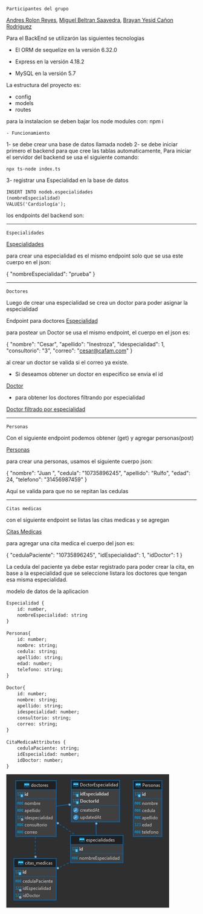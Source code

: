 	Participantes del grupo

[Andres Rolon Reyes](https://github.com/SAITO990), [Miguel Beltran Saavedra](https://github.com/migueldj94), [Brayan Yesid Cañon Rodriguez](https://github.com/restsoap)


Para el BackEnd se utilizarón las siguientes tecnologias

- El ORM de sequelize en la versión 6.32.0

- Express en la versión 4.18.2

- MySQL en la versión 5.7

La estructura del proyecto es: 

- config
- models
- routes

para la instalacion se deben bajar los node modules con: npm i 

	- Funcionamiento

1- se debe crear una base de datos llamada nodeb
2- se debe iniciar primero el backend para que cree las tablas automaticamente, 
    Para iniciar el servidor del backend se usa el siguiente comando:

	npx ts-node index.ts

3- registrar una Especialidad en la base de datos

	INSERT INTO nodeb.especialidades
	(nombreEspecialidad)
	VALUES('Cardiología');

los endpoints del backend son: 

___________________________________________________________________________

	Especialidades

[Especialidades](http://localhost:3000/api/especialidades)

para crear una especialidad es el mismo endpoint solo que se usa este cuerpo en el json:

{
	"nombreEspecialidad": "prueba"
}

___________________________________________________________________________

	Doctores

Luego de crear una especialidad se crea un doctor para poder asignar la especialidad

Endpoint para doctores 
[Especialidad](http://localhost:3000/api/doctores)


para postear un Doctor se usa el mismo endpoint, el cuerpo en el json es: 

{
	"nombre": "Cesar",
	"apellido": "Inestroza",
	"idespecialidad": 1,
	"consultorio": "3",
	"correo": "cesar@cafam.com"
}

al crear un doctor se valida si el correo ya existe.

- Si deseamos obtener un doctor en especifico se envia el id

[Doctor](http://localhost:3000/api/doctores/2)

- para obtener los doctores filtrando por especialidad

[Doctor filtrado por especialidad](http://localhost:3000/api/doctores/especialidad/1)


___________________________________________________________________________

	Personas

Con el siguiente endpoint podemos obtener (get) y agregar personas(post)

[Personas](http://localhost:3000/personas)

para crear una personas, usamos el siguiente cuerpo json:

{
	"nombre": "Juan ",
	"cedula": "10735896245",
	"apellido": "Rulfo",
	"edad": 24,
	"telefono": "31456987459"
}

Aquí se valida para que no se repitan las cedulas

___________________________________________________________________________

	Citas medicas

con el siguiente endpoint se listas las citas medicas y se agregan

[Citas Medicas](http://localhost:3000/api/citas)

para agregar una cita medica el cuerpo del json es:

{
	"cedulaPaciente": "10735896245",
	"idEspecialidad": 1,
	"idDoctor": 1
}

La cedula del paciente ya debe estar registrado para poder crear la cita,
en base a la especialidad que se seleccione listara los doctores que tengan esa misma especialidad.


modelo de datos de la aplicacion

	Especialidad {
		id: number,
		nombreEspecialidad: string
	}

	Personas{
  		id: number;
   		nombre: string;
   		cedula: string;
   		apellido: string;
   		edad: number;
  		telefono: string;
	}

	Doctor{
  		id: number;
  		nombre: string;
  		apellido: string;
  		idespecialidad: number;
  		consultorio: string;
  		correo: string;
	}

	CitaMedicaAttributes {
  		cedulaPaciente: string;
  		idEspecialidad: number;
  		idDoctor: number;
	}


![Alt text](image.png)
